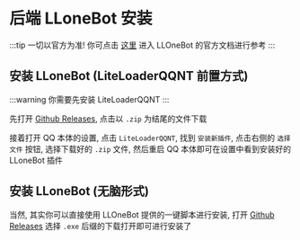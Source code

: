 # 后端 LLoneBot 安装

:::tip
一切以官方为准!
你可点击 [这里](https://llonebot.github.io/zh-CN/) 进入 LLOneBot 的官方文档进行参考
:::

## 安装 LLoneBot (LiteLoaderQQNT 前置方式)

:::warning
你需要先安装 LiteLoaderQQNT
:::

先打开 [Github Releases](https://github.com/LLOneBot/LLOneBot/releases), 点击以 `.zip` 为结尾的文件下载

接着打开 QQ 本体的设置, 点击 `LiteLoaderQQNT`, 找到 `安装新插件`, 点击右侧的 `选择文件` 按钮, 选择下载好的 `.zip` 文件, 然后重启 QQ 本体即可在设置中看到安装好的 LLoneBot 插件

## 安装 LLoneBot (无脑形式)

当然, 其实你可以直接使用 LLOneBot 提供的一键脚本进行安装, 打开 [Github Releases](https://github.com/super1207/install_llob/releases) 选择 `.exe` 后缀的下载打开即可进行安装了